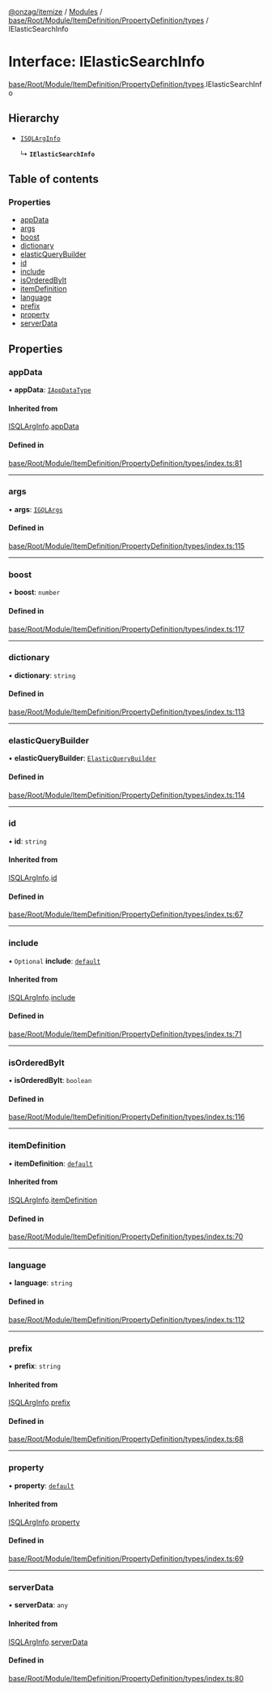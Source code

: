[@onzag/itemize](../README.md) / [Modules](../modules.md) / [base/Root/Module/ItemDefinition/PropertyDefinition/types](../modules/base_Root_Module_ItemDefinition_PropertyDefinition_types.md) / IElasticSearchInfo

# Interface: IElasticSearchInfo

[base/Root/Module/ItemDefinition/PropertyDefinition/types](../modules/base_Root_Module_ItemDefinition_PropertyDefinition_types.md).IElasticSearchInfo

## Hierarchy

- [`ISQLArgInfo`](base_Root_Module_ItemDefinition_PropertyDefinition_types.ISQLArgInfo.md)

  ↳ **`IElasticSearchInfo`**

## Table of contents

### Properties

- [appData](base_Root_Module_ItemDefinition_PropertyDefinition_types.IElasticSearchInfo.md#appdata)
- [args](base_Root_Module_ItemDefinition_PropertyDefinition_types.IElasticSearchInfo.md#args)
- [boost](base_Root_Module_ItemDefinition_PropertyDefinition_types.IElasticSearchInfo.md#boost)
- [dictionary](base_Root_Module_ItemDefinition_PropertyDefinition_types.IElasticSearchInfo.md#dictionary)
- [elasticQueryBuilder](base_Root_Module_ItemDefinition_PropertyDefinition_types.IElasticSearchInfo.md#elasticquerybuilder)
- [id](base_Root_Module_ItemDefinition_PropertyDefinition_types.IElasticSearchInfo.md#id)
- [include](base_Root_Module_ItemDefinition_PropertyDefinition_types.IElasticSearchInfo.md#include)
- [isOrderedByIt](base_Root_Module_ItemDefinition_PropertyDefinition_types.IElasticSearchInfo.md#isorderedbyit)
- [itemDefinition](base_Root_Module_ItemDefinition_PropertyDefinition_types.IElasticSearchInfo.md#itemdefinition)
- [language](base_Root_Module_ItemDefinition_PropertyDefinition_types.IElasticSearchInfo.md#language)
- [prefix](base_Root_Module_ItemDefinition_PropertyDefinition_types.IElasticSearchInfo.md#prefix)
- [property](base_Root_Module_ItemDefinition_PropertyDefinition_types.IElasticSearchInfo.md#property)
- [serverData](base_Root_Module_ItemDefinition_PropertyDefinition_types.IElasticSearchInfo.md#serverdata)

## Properties

### appData

• **appData**: [`IAppDataType`](server.IAppDataType.md)

#### Inherited from

[ISQLArgInfo](base_Root_Module_ItemDefinition_PropertyDefinition_types.ISQLArgInfo.md).[appData](base_Root_Module_ItemDefinition_PropertyDefinition_types.ISQLArgInfo.md#appdata)

#### Defined in

[base/Root/Module/ItemDefinition/PropertyDefinition/types/index.ts:81](https://github.com/onzag/itemize/blob/f2db74a5/base/Root/Module/ItemDefinition/PropertyDefinition/types/index.ts#L81)

___

### args

• **args**: [`IGQLArgs`](gql_querier.IGQLArgs.md)

#### Defined in

[base/Root/Module/ItemDefinition/PropertyDefinition/types/index.ts:115](https://github.com/onzag/itemize/blob/f2db74a5/base/Root/Module/ItemDefinition/PropertyDefinition/types/index.ts#L115)

___

### boost

• **boost**: `number`

#### Defined in

[base/Root/Module/ItemDefinition/PropertyDefinition/types/index.ts:117](https://github.com/onzag/itemize/blob/f2db74a5/base/Root/Module/ItemDefinition/PropertyDefinition/types/index.ts#L117)

___

### dictionary

• **dictionary**: `string`

#### Defined in

[base/Root/Module/ItemDefinition/PropertyDefinition/types/index.ts:113](https://github.com/onzag/itemize/blob/f2db74a5/base/Root/Module/ItemDefinition/PropertyDefinition/types/index.ts#L113)

___

### elasticQueryBuilder

• **elasticQueryBuilder**: [`ElasticQueryBuilder`](../classes/server_elastic.ElasticQueryBuilder.md)

#### Defined in

[base/Root/Module/ItemDefinition/PropertyDefinition/types/index.ts:114](https://github.com/onzag/itemize/blob/f2db74a5/base/Root/Module/ItemDefinition/PropertyDefinition/types/index.ts#L114)

___

### id

• **id**: `string`

#### Inherited from

[ISQLArgInfo](base_Root_Module_ItemDefinition_PropertyDefinition_types.ISQLArgInfo.md).[id](base_Root_Module_ItemDefinition_PropertyDefinition_types.ISQLArgInfo.md#id)

#### Defined in

[base/Root/Module/ItemDefinition/PropertyDefinition/types/index.ts:67](https://github.com/onzag/itemize/blob/f2db74a5/base/Root/Module/ItemDefinition/PropertyDefinition/types/index.ts#L67)

___

### include

• `Optional` **include**: [`default`](../classes/base_Root_Module_ItemDefinition_Include.default.md)

#### Inherited from

[ISQLArgInfo](base_Root_Module_ItemDefinition_PropertyDefinition_types.ISQLArgInfo.md).[include](base_Root_Module_ItemDefinition_PropertyDefinition_types.ISQLArgInfo.md#include)

#### Defined in

[base/Root/Module/ItemDefinition/PropertyDefinition/types/index.ts:71](https://github.com/onzag/itemize/blob/f2db74a5/base/Root/Module/ItemDefinition/PropertyDefinition/types/index.ts#L71)

___

### isOrderedByIt

• **isOrderedByIt**: `boolean`

#### Defined in

[base/Root/Module/ItemDefinition/PropertyDefinition/types/index.ts:116](https://github.com/onzag/itemize/blob/f2db74a5/base/Root/Module/ItemDefinition/PropertyDefinition/types/index.ts#L116)

___

### itemDefinition

• **itemDefinition**: [`default`](../classes/base_Root_Module_ItemDefinition.default.md)

#### Inherited from

[ISQLArgInfo](base_Root_Module_ItemDefinition_PropertyDefinition_types.ISQLArgInfo.md).[itemDefinition](base_Root_Module_ItemDefinition_PropertyDefinition_types.ISQLArgInfo.md#itemdefinition)

#### Defined in

[base/Root/Module/ItemDefinition/PropertyDefinition/types/index.ts:70](https://github.com/onzag/itemize/blob/f2db74a5/base/Root/Module/ItemDefinition/PropertyDefinition/types/index.ts#L70)

___

### language

• **language**: `string`

#### Defined in

[base/Root/Module/ItemDefinition/PropertyDefinition/types/index.ts:112](https://github.com/onzag/itemize/blob/f2db74a5/base/Root/Module/ItemDefinition/PropertyDefinition/types/index.ts#L112)

___

### prefix

• **prefix**: `string`

#### Inherited from

[ISQLArgInfo](base_Root_Module_ItemDefinition_PropertyDefinition_types.ISQLArgInfo.md).[prefix](base_Root_Module_ItemDefinition_PropertyDefinition_types.ISQLArgInfo.md#prefix)

#### Defined in

[base/Root/Module/ItemDefinition/PropertyDefinition/types/index.ts:68](https://github.com/onzag/itemize/blob/f2db74a5/base/Root/Module/ItemDefinition/PropertyDefinition/types/index.ts#L68)

___

### property

• **property**: [`default`](../classes/base_Root_Module_ItemDefinition_PropertyDefinition.default.md)

#### Inherited from

[ISQLArgInfo](base_Root_Module_ItemDefinition_PropertyDefinition_types.ISQLArgInfo.md).[property](base_Root_Module_ItemDefinition_PropertyDefinition_types.ISQLArgInfo.md#property)

#### Defined in

[base/Root/Module/ItemDefinition/PropertyDefinition/types/index.ts:69](https://github.com/onzag/itemize/blob/f2db74a5/base/Root/Module/ItemDefinition/PropertyDefinition/types/index.ts#L69)

___

### serverData

• **serverData**: `any`

#### Inherited from

[ISQLArgInfo](base_Root_Module_ItemDefinition_PropertyDefinition_types.ISQLArgInfo.md).[serverData](base_Root_Module_ItemDefinition_PropertyDefinition_types.ISQLArgInfo.md#serverdata)

#### Defined in

[base/Root/Module/ItemDefinition/PropertyDefinition/types/index.ts:80](https://github.com/onzag/itemize/blob/f2db74a5/base/Root/Module/ItemDefinition/PropertyDefinition/types/index.ts#L80)
